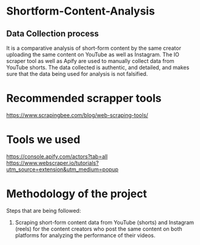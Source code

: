 # Shortform-Content-Analysis
## Data Collection process 
It is a comparative analysis of short-form content by the same creator uploading the same content on YouTube as well as Instagram. The IO scraper tool as well as Apify are used to manually collect data from YouTube shorts. The data collected is authentic, and detailed, and makes sure that the data being used for analysis is not falsified.
# Recommended scrapper tools 
https://www.scrapingbee.com/blog/web-scraping-tools/
# Tools we used
https://console.apify.com/actors?tab=all
https://www.webscraper.io/tutorials?utm_source=extension&utm_medium=popup

# Methodology of the project
Steps that are being followed:
1. Scraping short-form content data from YouTube (shorts) and Instagram (reels) for the content creators who post the same content on both platforms for analyzing the performance of their videos.
